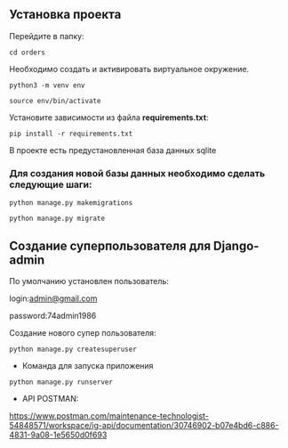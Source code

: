 ## Установка проекта

Перейдите в папку:

``````
cd orders
``````

Необходимо создать и активировать виртуальное окружение.

``````
python3 -m venv env
``````

``````
source env/bin/activate
``````

Установите зависимости из файла **requirements.txt**:

``````
pip install -r requirements.txt
``````

В проекте есть предустановленная база данных sqlite

### Для создания новой базы данных необходимо сделать следующие шаги:

``````
python manage.py makemigrations
``````

``````
python manage.py migrate
``````

## Создание суперпользователя для Django-admin

По умолчанию установлен пользователь:

login:admin@gmail.com

password:74admin1986

Создание нового супер пользователя:

``````
python manage.py createsuperuser
``````

* Команда для запуска приложения

``````
python manage.py runserver
``````

* API  POSTMAN:

https://www.postman.com/maintenance-technologist-54848571/workspace/ig-api/documentation/30746902-b07e4bd6-c886-4831-9a08-1e5650d0f693
